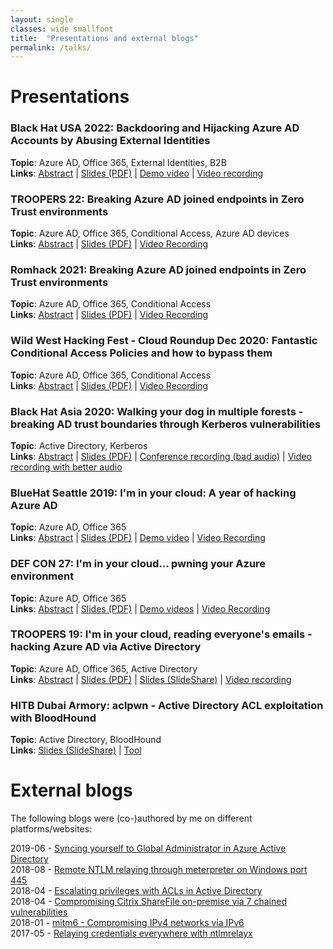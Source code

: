 ```yaml
---
layout: single
classes: wide smallfont
title:  "Presentations and external blogs"
permalink: /talks/
---
```


# Presentations
### **Black Hat USA 2022**: Backdooring and Hijacking Azure AD Accounts by Abusing External Identities
**Topic**: Azure AD, Office 365, External Identities, B2B  
**Links**: [Abstract](https://www.blackhat.com/us-22/briefings/schedule/index.html#backdooring-and-hijacking-azure-ad-accounts-by-abusing-external-identities-26999) | [Slides (PDF)](/assets/raw/US-22-Mollema-Backdooring-and-hijacking-Azure-AD-accounts_final.pdf) | [Demo video](/assets/raw/mfaoverwrite_short.mp4) | [Video recording](https://www.youtube.com/watch?v=uKDS2t9_KsA)

### **TROOPERS 22**: Breaking Azure AD joined endpoints in Zero Trust environments
**Topic**: Azure AD, Office 365, Conditional Access, Azure AD devices  
**Links**: [Abstract](https://troopers.de/troopers22/agenda/tr22-1055-breaking-azure-ad-joined-endpoints-in-zero-trust-environments/) | [Slides (PDF)](/assets/raw/TR22_Mollema_Breaking_Azure_AD_joined_endpoints_in_zero-trust_environments_v1.0.pdf) | [Video Recording](https://youtu.be/BduCn8cLV1A) 

### **Romhack 2021**: Breaking Azure AD joined endpoints in Zero Trust environments
**Topic**: Azure AD, Office 365, Conditional Access  
**Links**: [Abstract](https://www.romhack.io/agenda-2021.html#mollema) | [Slides (PDF)](/assets/raw/romhack_dirkjan.pdf) | [Video Recording](https://www.youtube.com/watch?v=OigKnI68Sfo)

### **Wild West Hacking Fest - Cloud Roundup Dec 2020**: Fantastic Conditional Access Policies and how to bypass them
**Topic**: Azure AD, Office 365, Conditional Access  
**Links**: [Abstract](https://wildwesthackinfest.com/the-roundup/cloud-pentesting/) | [Slides (PDF)](/assets/raw/fantastic_policies_cloud_roundup.pdf) | [Video Recording](https://www.youtube.com/watch?v=yOJ6yB9anZM&t=296s)

### **Black Hat Asia 2020**: Walking your dog in multiple forests - breaking AD trust boundaries through Kerberos vulnerabilities
**Topic**: Active Directory, Kerberos  
**Links**: [Abstract](https://www.blackhat.com/asia-20/briefings/schedule/index.html#walking-your-dog-in-multiple-forests---breaking-ad-trust-boundaries-through-kerberos-vulnerabilities-18818) | [Slides (PDF)](/assets/raw/Walking-your-dog-in-multiple-forests.pdf) | [Conference recording (bad audio)](https://www.youtube.com/watch?v=z3FOw8MfKcw) | [Video recording with better audio](https://youtu.be/EUa7tyOOph4)

### **BlueHat Seattle 2019**: I'm in your cloud: A year of hacking Azure AD 
**Topic**: Azure AD, Office 365  
**Links**: [Abstract](https://www.microsoft.com/bluehat) | [Slides (PDF)](/assets/raw/Im%20in%20your%20cloud%20bluehat-v1.0.pdf) | [Demo video](/assets/raw/replyurlwifi.mp4) | [Video Recording](https://www.youtube.com/watch?v=fpUZJxFK72k)

### **DEF CON 27**: I'm in your cloud... pwning your Azure environment  
**Topic**: Azure AD, Office 365  
**Links**: [Abstract](https://www.defcon.org/html/defcon-27/dc-27-speakers.html#Mollema) | [Slides (PDF)](https://media.defcon.org/DEF%20CON%2027/DEF%20CON%2027%20presentations/DEFCON-27-Dirk-jan-Mollema-Im-in-your-cloud-pwning-your-azure-environment.pdf) | [Demo videos](https://media.defcon.org/DEF%20CON%2027/DEF%20CON%2027%20presentations/DEFCON-27-Dirk-jan-Mollema-Demo-Videos/) | [Video Recording](https://www.youtube.com/watch?v=xei8lAPitX8)

### **TROOPERS 19**: I'm in your cloud, reading everyone's emails - hacking Azure AD via Active Directory  
**Topic**: Azure AD, Office 365, Active Directory  
**Links**: [Abstract](https://www.troopers.de/troopers19/agenda/y3nswp/) | [Slides (PDF)](https://troopers.de/downloads/troopers19/TROOPERS19_AD_Im_in_your_cloud.pdf) | [Slides (SlideShare)](https://www.slideshare.net/DirkjanMollema/im-in-your-cloud-reading-everyones-email-hacking-azure-ad-via-active-directory) | [Video recording](https://www.youtube.com/watch?v=JEIR5oGCwdg)

### **HITB Dubai Armory**: aclpwn - Active Directory ACL exploitation with BloodHound
**Topic**: Active Directory, BloodHound  
**Links**: [Slides (SlideShare)](https://www.slideshare.net/DirkjanMollema/aclpwn-active-directory-acl-exploitation-with-bloodhound) | [Tool](https://github.com/fox-it/aclpwn.py)

# External blogs
The following blogs were (co-)authored by me on different platforms/websites:

2019-06 - [Syncing yourself to Global Administrator in Azure Active Directory](https://blog.fox-it.com/2019/06/06/syncing-yourself-to-global-administrator-in-azure-active-directory/)  
2018-08 - [Remote NTLM relaying through meterpreter on Windows port 445](https://diablohorn.com/2018/08/25/remote-ntlm-relaying-through-meterpreter-on-windows-port-445/)  
2018-04 - [Escalating privileges with ACLs in Active Directory](https://blog.fox-it.com/2018/04/26/escalating-privileges-with-acls-in-active-directory/)  
2018-04 - [Compromising Citrix ShareFile on-premise via 7 chained vulnerabilities](https://blog.fox-it.com/2018/04/06/compromising-sharefile-on-premise-via-7-chained-vulnerabilities/)  
2018-01 - [mitm6 - Compromising IPv4 networks via IPv6](https://blog.fox-it.com/2018/01/11/mitm6-compromising-ipv4-networks-via-ipv6/)  
2017-05 - [Relaying credentials everywhere with ntlmrelayx](https://blog.fox-it.com/2017/05/09/relaying-credentials-everywhere-with-ntlmrelayx/)  
